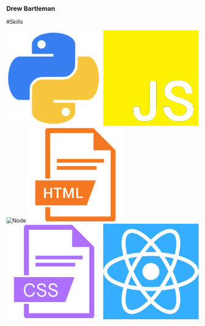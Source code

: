 ### Drew Bartleman

#Skills

![Python](icons/python_transparent.png "title-1") ![Javascript](icons/javascript_transparent.png "title-1") ![Node](icons/node_transparent.png "title-1") ![HTML](icons/html_transparent.png "title-1") ![CSS](icons/css_transparent.png "title-1") ![React](icons/react_transparent.png "title-1") 